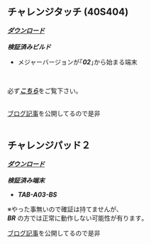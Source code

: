 ## チャレンジタッチ (40S404)
[***ダウンロード***](https://1drv.ms/u/s!AqyY0zym1OPJhVHHdTUt2RXWORfL "CTouch.zip - OneDrive")
<br><br>
***検証済みビルド***
- メジャーバージョンが｢***02***｣から始まる端末
<br>

必ず[***こちら***](https://github.com/s1204IT/CPadGPlayEnabler/blob/main/HELP_40S404.md "HELP_40S404.md")をご覧下さい｡
<br><br>

[ブログ記事](https://coconala.com/blogs/2890872/151301 "初代チャレンジタッチを実用化しよう！｜シューゴ☆｜coconalaブログ")を公開してるので是非
<br><br>
## チャレンジパッド２
[***ダウンロード***](https://1drv.ms/u/s!AqyY0zym1OPJhVAy2ZsaGitGehi4 "CPad2.zip - OneDrive")
<br><br>
***検証済み端末***
- ***TAB-A03-BS***

※やった事無いので確証は持てませんが､<br>***BR*** の方では正常に動作しない可能性が有ります｡
<br>

[ブログ記事](https://coconala.com/blogs/2890872/149527 "使わなくなったチャレパ２をうまく活用しよう！｜シューゴ☆｜coconalaブログ")を公開してるので是非
